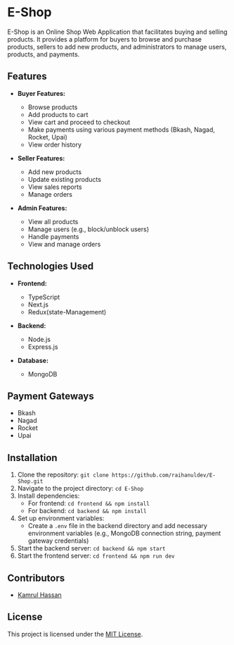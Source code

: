 # E-Shop

E-Shop is an Online Shop Web Application that facilitates buying and selling products. It provides a platform for buyers to browse and purchase products, sellers to add new products, and administrators to manage users, products, and payments.

## Features

- **Buyer Features:**
  - Browse products
  - Add products to cart
  - View cart and proceed to checkout
  - Make payments using various payment methods (Bkash, Nagad, Rocket, Upai)
  - View order history

- **Seller Features:**
  - Add new products
  - Update existing products
  - View sales reports
  - Manage orders

- **Admin Features:**
  - View all products
  - Manage users (e.g., block/unblock users)
  - Handle payments
  - View and manage orders
  
## Technologies Used

- **Frontend:**
  - TypeScript
  - Next.js
  - Redux(state-Management)

- **Backend:**
  - Node.js
  - Express.js

- **Database:**
  - MongoDB

## Payment Gateways

- Bkash
- Nagad
- Rocket
- Upai

## Installation

1. Clone the repository: `git clone https://github.com/raihanuldev/E-Shop.git`
2. Navigate to the project directory: `cd E-Shop`
3. Install dependencies:
   - For frontend: `cd frontend && npm install`
   - For backend: `cd backend && npm install`
4. Set up environment variables:
   - Create a `.env` file in the backend directory and add necessary environment variables (e.g., MongoDB connection string, payment gateway credentials)
5. Start the backend server: `cd backend && npm start`
6. Start the frontend server: `cd frontend && npm run dev`

## Contributors

- [Kamrul Hassan](https://github.com/Kamrulthedev)

## License

This project is licensed under the [MIT License](LICENSE).

